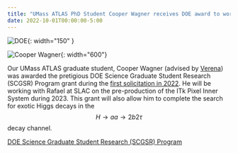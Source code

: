 ```yaml
---
title: "UMass ATLAS PhD Student Cooper Wagner receives DOE award to work on the ITk Pixels Inner System"
date: 2022-10-01T00:00:00-5:00
---
```


![DOE](http://people.umass.edu/rclsa/images/doe.png){: width="150" }

![Cooper Wagner](http://people.umass.edu/rclsa/images/cooper_2022.jpg){: width="600"}

Our UMass ATLAS graduate student, Cooper Wagner (advised by [Verena](http://people.umass.edu/vimartin/)) was awarded the pretigious DOE Science Graduate Student Research (SCGSR) Program grant during the [first solicitation in 2022](https://science.osti.gov/-/media/wdts/scgsr/excel/SCGSR-2022-S1-Award-Offers-Accepted.xlsx). He will be working with Rafael at SLAC on the pre-production of the ITk Pixel Inner System during 2023. This grant will also allow him to complete the search for exotic Higgs decays in the $$H\to aa\to 2b2\tau$$ decay channel.

[DOE Science Graduate Student Research (SCGSR) Program](https://science.osti.gov/wdts/scgsr)
